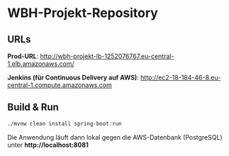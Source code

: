 # WBH-Projekt-Repository

## URLs

**Prod-URL**: http://wbh-projekt-lb-1252076767.eu-central-1.elb.amazonaws.com/

**Jenkins (für Continuous Delivery auf AWS)**: http://ec2-18-184-46-8.eu-central-1.compute.amazonaws.com

## Build & Run

``` bash
./mvnw clean install spring-boot:run
```

Die Anwendung läuft dann lokal gegen die AWS-Datenbank (PostgreSQL) unter **http://localhost:8081**
